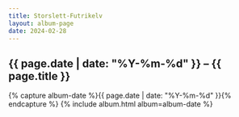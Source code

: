 ```yaml
---
title: Storslett-Futrikelv
layout: album-page
date: 2024-02-28
---
```

## {{ page.date | date: "%Y-%m-%d" }} – {{ page.title }}
{% capture album-date %}{{ page.date | date: "%Y-%m-%d" }}{% endcapture %}
{% include album.html album=album-date %}
